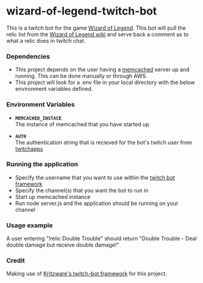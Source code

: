 # wizard-of-legend-twitch-bot
This is a twitch bot for the game [Wizard of Legend](https://store.steampowered.com/app/445980/Wizard_of_Legend/). This bot will pull the relic list from the [Wizard of Legend wiki](https://wizardoflegend.gamepedia.com/Wizard_of_Legend_Wiki) and serve back a comment as to what a relic does in twitch chat.

### Dependencies
- This project depends on the user having a [memcached](https://memcached.org/) server up and running. This can be done manually or through AWS.
- This project will look for a .env file in your local directory with the below environment variables defined.

### Environment Variables

- **`MEMCACHED_INSTACE`**<br>
  The instance of memcached that you have started up

- **`AUTH`**<br>
  The authentication string that is recieved for the bot's twitch user from [twitchapps](https://twitchapps.com/tmi/)
  
### Running the application
- Specify the username that you want to use within the [twitch bot framework](https://github.com/kritzware/twitch-bot)
- Specify the channel(s) that you want the bot to run in
- Start up memcached instance
- Run node server.js and the application should be running on your channel

### Usage example
A user entering "!relic Double Trouble" should return "Double Trouble -	Deal double damage but receive double damage!"

### Credit
Making use of [Kritzware's twitch-bot framework](https://github.com/kritzware/twitch-bot) for this project.
